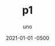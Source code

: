 ---
layout: default
title: p1
description: "I'm a short description"
author: uno
date: 2021-01-01 -0500
preview_link: /../assets/posts_previews/preview_p3.png
alt_preview: I'm alt preview
external_url: https://google.com
external_site: Google
---